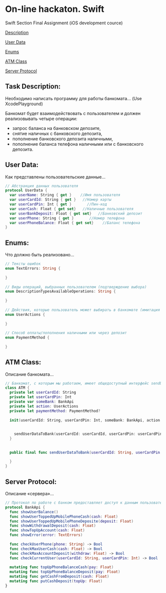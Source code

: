 # On-line hackaton. Swift
Swift Section Final Assignment (iOS development cource)
 
[Description](#task-description)

[User Data](#user-data)

[Enums](#enums)

[ATM Class](#atm-class)

[Server Protocol](#server-protocol)

## Task Description:
Необходимо написать программу для работы банкомата... (Use XcodePlayground)

Банкомат будет взаимодействовать с пользователем и должен реализовывать четыре операции:
- запрос баланса на банковском депозите,
- снятие наличных с банковского депозита,
- пополнение банковского депозита наличными,
- пополнение баланса телефона наличными или с банковского депозита.

 
##  User Data:
Как представлены пользовательские данные...
```swift
// Абстракция данных пользователя
protocol UserData {
  var userName: String { get }    //Имя пользователя
  var userCardId: String { get }   //Номер карты
  var userCardPin: Int { get }       //Пин-код
  var userCash: Float { get set}   //Наличные пользователя
  var userBankDeposit: Float { get set}   //Банковский депозит
  var userPhone: String { get }       //Номер телефона
  var userPhoneBalance: Float { get set}    //Баланс телефона
}
```
##  Enums:
Что должно быть реализовано...

```swift
// Тексты ошибок
enum TextErrors: String {
 
}
 
// Виды операций, выбранных пользователем (подтверждение выбора)
enum DescriptionTypesAvailableOperations: String {
 
}
 
// Действия, которые пользователь может выбирать в банкомате (имитация кнопок)
enum UserActions {
 
}
 
// Способ оплаты/пополнения наличными или через депозит
enum PaymentMethod {
 
}
```
##  ATM Class:
Описание банкомата...

```swift
// Банкомат, с которым мы работаем, имеет общедоступный интерфейс sendUserDataToBank
class ATM {
  private let userCardId: String
  private let userCardPin: Int
  private var someBank: BankApi
  private let action: UserActions
  private let paymentMethod: PaymentMethod?
 
  init(userCardId: String, userCardPin: Int, someBank: BankApi, action: UserActions, paymentMethod: PaymentMethod? = nil) {
 
 
    sendUserDataToBank(userCardId: userCardId, userCardPin: userCardPin, actions: action, payment: paymentMethod )
  }
 
 
  public final func sendUserDataToBank(userCardId: String, userCardPin: Int, actions: UserActions, payment: PaymentMethod?) {
 
  }
}
```
##  Server Protocol:
Описание «сервера»...

```swift
// Протокол по работе с банком предоставляет доступ к данным пользователя зарегистрированного в банке
protocol BankApi {
  func showUserBalance()
  func showUserToppedUpMobilePhoneCash(cash: Float)
  func showUserToppedUpMobilePhoneDeposite(deposit: Float)
  func showWithdrawalDeposit(cash: Float)
  func showTopUpAccount(cash: Float)
  func showError(error: TextErrors)
 
  func checkUserPhone(phone: String) -> Bool
  func checkMaxUserCash(cash: Float) -> Bool
  func checkMaxAccountDeposit(withdraw: Float) -> Bool
  func checkCurrentUser(userCardId: String, userCardPin: Int) -> Bool
 
  mutating func topUpPhoneBalanceCash(pay: Float)
  mutating func topUpPhoneBalanceDeposit(pay: Float)
  mutating func getCashFromDeposit(cash: Float)
  mutating func putCashDeposit(topUp: Float)
}
```
